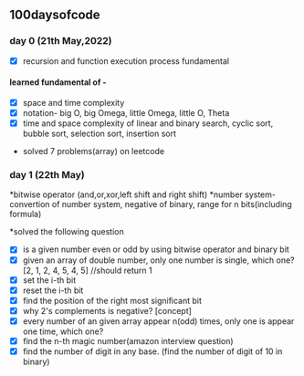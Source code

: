 ## 100daysofcode

### day 0 (21th May,2022)
- [x] recursion and function execution process fundamental
#### learned fundamental of -
- [x] space and time complexity
- [x] notation- big O, big Omega, little Omega, little O, Theta
- [x] time and space complexity of linear and binary search, cyclic sort, bubble sort, selection sort, insertion sort
* solved 7 problems(array) on leetcode 

### day 1 (22th May)
*bitwise operator (and,or,xor,left shift and right shift) 
*number system- convertion of number system, negative of 
 binary, range for n bits(including formula)

*solved the following question
- [x] is a given number even or odd by using bitwise operator and binary bit
- [x] given an array of double number, only one number is single, which one? [2, 1, 2, 4, 5, 4, 5] //should return 1
- [x] set the i-th bit
- [x] reset the i-th bit
- [x] find the position of the right most significant bit
- [x] why 2's complements is negative? [concept]
- [x] every number of an given array appear n(odd) times, only one is appear one time, which one?
- [x] find the n-th magic number(amazon interview question)
- [x] find the number of digit in any base. 
 (find the number of digit of 10 in binary)
